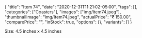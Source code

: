 {
    "title": "Item 74",
    "date": "2020-12-31T11:21:02-05:00",
    "tags": [],
    "categories": ["Coasters"],
    "images": ["img/Item74.jpeg"],
    "thumbnailImage": "img/Item74.jpeg",
    "actualPrice": "₹ 150.00",
    "comparePrice": "",
    "inStock": true,
    "options": {},
    "variants": []
}


Size: 4.5 inches x 4.5 inches